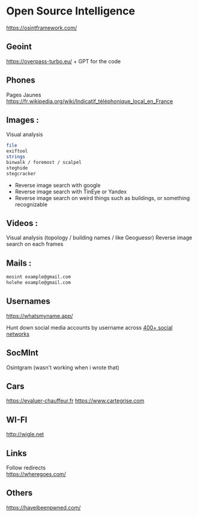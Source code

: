 # Open Source Intelligence

https://osintframework.com/

## Geoint

https://overpass-turbo.eu/ + GPT for the code

## Phones

Pages Jaunes
https://fr.wikipedia.org/wiki/Indicatif_téléphonique_local_en_France

## Images :

Visual analysis

```bash
file
exiftool
strings
binwalk / foremost / scalpel
steghide
stegcracker
```

- Reverse image search with google
- Reverse image search with TinEye or Yandex
- Reverse image search on weird things such as buildings, or something recognizable

## Videos :
Visual analysis (topology / building names / like Geoguessr)
Reverse image search on each frames


## Mails :
```bash
mosint example@gmail.com
holehe example@gmail.com
```

## Usernames
https://whatsmyname.app/

Hunt down social media accounts by username across [400+ social networks](https://github.com/sherlock-project/sherlock/blob/master/docs/sites.md)
## SocMInt
Osintgram (wasn't working when i wrote that)


## Cars

https://evaluer-chauffeur.fr
https://www.cartegrise.com

## WI-FI

http://wigle.net 

## Links

Follow redirects  
https://wheregoes.com/ 

## Others

https://haveibeenpwned.com/  



